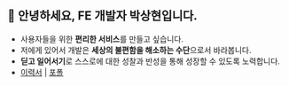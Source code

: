 ## 👋 안녕하세요, FE 개발자 박상현입니다.
  
+ 사용자들을 위한 **편리한 서비스**를 만들고 싶습니다. <br/>
+ 저에게 있어서 개발은 **세상의 불편함을 해소하는 수단**으로서 바라봅니다. <br/>
+ **딛고 일어서기**로 스스로에 대한 성찰과 반성을 통해 성장할 수 있도록 노력합니다. <br/>
+ [이력서](https://drive.google.com/file/d/14Olh1D3q0wkul0e4CZt0KaGS2XSYao7A/view) | [포폴](https://drive.google.com/file/d/1nCZZy27cpp1U9TV8xFMfzxG4ulfaHayu/view)
  
